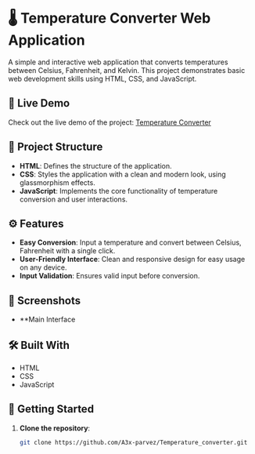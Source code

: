 # 🌡️ Temperature Converter Web Application

A simple and interactive web application that converts temperatures between Celsius, Fahrenheit, and Kelvin. This project demonstrates basic web development skills using HTML, CSS, and JavaScript.

## 🔗 Live Demo

Check out the live demo of the project: [Temperature Converter](https://a3x-parvez.github.io/Temperature_converter/)

## 📂 Project Structure

- **HTML**: Defines the structure of the application.
- **CSS**: Styles the application with a clean and modern look, using glassmorphism effects.
- **JavaScript**: Implements the core functionality of temperature conversion and user interactions.

## ⚙️ Features

- **Easy Conversion**: Input a temperature and convert between Celsius, Fahrenheit with a single click.
- **User-Friendly Interface**: Clean and responsive design for easy usage on any device.
- **Input Validation**: Ensures valid input before conversion.

## 📸 Screenshots
- **Main Interface
<!-- Optional: Add a screenshot of your app here -->

## 🛠️ Built With
- HTML
- CSS
- JavaScript

## 🚀 Getting Started

1. **Clone the repository**:
   ```bash
   git clone https://github.com/A3x-parvez/Temperature_converter.git
